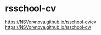# rsschool-cv

https://NSVoronova.github.io/rsschool-cv/cv
https://NSVoronova.github.io/rsschool-cv/
